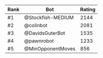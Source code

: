 Rank|Bot|Rating
---|---|---
#1|@Stockfish-MEDIUM|2144
#2|@colinbot|2081
#3|@DavidsGuterBot|1535
#4|@pawnrobot|1233
#5|@MinOpponentMoves|856
